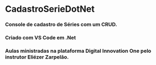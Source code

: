 # CadastroSerieDotNet

### Console de cadastro de Séries com um CRUD.

### Criado com VS Code em .Net

### Aulas ministradas  na plataforma Digital Innovation One pelo instrutor Eliézer Zarpelão.
